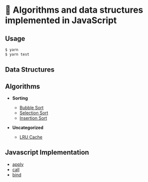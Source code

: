 # 📝 Algorithms and data structures implemented in JavaScript

## Usage

```bash
$ yarn
$ yarn test
```

## Data Structures

## Algorithms

* **Sorting**
  * [Bubble Sort](src/algorithms/sorting/bubble-sort)
  * [Selection Sort](src/algorithms/sorting/selection-sort)
  * [Insertion Sort](src/algorithms/sorting/insertion-sort)

* **Uncategorized**
  * [LRU Cache](src/algorithms/uncategorized/lru-cache) 

## Javascript Implementation

* [apply](src/javascript-implementation/apply)
* [call](src/javascript-implementation/call)
* [bind](src/javascript-implementation/bind)
